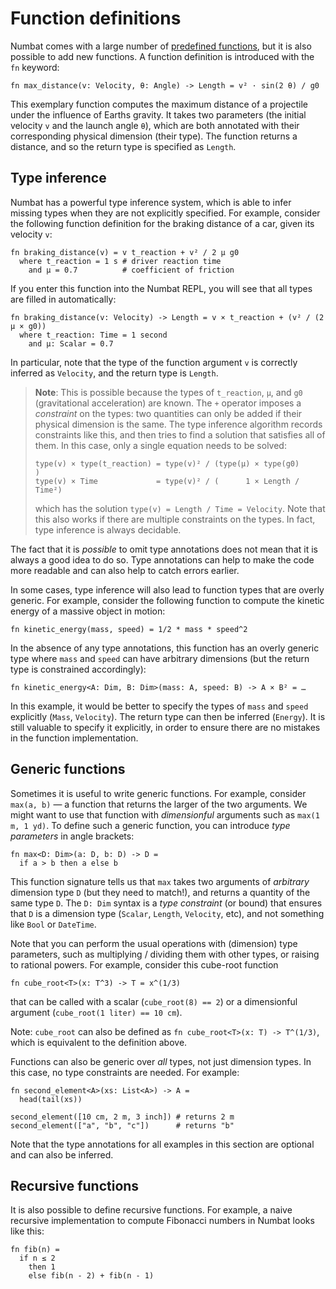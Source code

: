 # Function definitions

Numbat comes with a large number of [predefined functions](./predefined-functions.md), but
it is also possible to add new functions. A function definition is introduced with
the `fn` keyword:

```nbt
fn max_distance(v: Velocity, θ: Angle) -> Length = v² · sin(2 θ) / g0
```

This exemplary function computes the maximum distance of a projectile under the
influence of Earths gravity. It takes two parameters (the initial velocity `v` and
the launch angle `θ`), which are both annotated with their corresponding physical
dimension (their type). The function returns a distance, and so the return type
is specified as `Length`.

## Type inference

Numbat has a powerful type inference system, which is able to infer missing types
when they are not explicitly specified. For example, consider the following function
definition for the braking distance of a car, given its velocity `v`:
```nbt
fn braking_distance(v) = v t_reaction + v² / 2 µ g0
  where t_reaction = 1 s # driver reaction time
    and µ = 0.7          # coefficient of friction
```
If you enter this function into the Numbat REPL, you will see that all types are filled
in automatically:
```nbt
fn braking_distance(v: Velocity) -> Length = v × t_reaction + (v² / (2 µ × g0))
  where t_reaction: Time = 1 second
    and µ: Scalar = 0.7
```
In particular, note that the type of the function argument `v` is correctly inferred as
`Velocity`, and the return type is `Length`.

> **Note**: This is possible because the types of `t_reaction`, `µ`, and `g0` (gravitational acceleration)
> are known. The `+` operator imposes a *constraint* on the types: two quantities can
> only be added if their physical dimension is the same. The type inference algorithm
> records constraints like this, and then tries to find a solution that satisfies all
> of them. In this case, only a single equation needs to be solved:
> ```
> type(v) × type(t_reaction) = type(v)² / (type(µ) × type(g0)      )
> type(v) × Time             = type(v)² / (      1 × Length / Time²)
> ```
> which has the solution `type(v) = Length / Time = Velocity`. Note that this also
> works if there are multiple constraints on the types. In fact, type inference is
> always decidable.

The fact that it is *possible* to omit type annotations does not mean that it is always
a good idea to do so.
Type annotations can help to make the code more readable and can also help to catch
errors earlier.

In some cases, type inference will also lead to function types that are overly generic.
For example, consider the following function to compute the kinetic energy of a massive
object in motion:

```nbt
fn kinetic_energy(mass, speed) = 1/2 * mass * speed^2
```

In the absence of any type annotations, this function has an overly generic type where
`mass` and `speed` can have arbitrary dimensions (but the return type is constrained
accordingly):
```nbt
fn kinetic_energy<A: Dim, B: Dim>(mass: A, speed: B) -> A × B² = …
```
In this example, it would be better to specify the types of `mass` and `speed`
explicitly (`Mass`, `Velocity`). The return type can then be inferred (`Energy`).
It is still valuable to specify it explicitly, in order to ensure there are no
mistakes in the function implementation.

## Generic functions

Sometimes it is useful to write generic functions. For example, consider
`max(a, b)` — a function that returns the larger of the two arguments. We might
want to use that function with *dimensionful* arguments such as `max(1 m, 1 yd)`.
To define such a generic function, you can introduce *type parameters* in angle
brackets:

```nbt
fn max<D: Dim>(a: D, b: D) -> D =
  if a > b then a else b
```

This function signature tells us that `max` takes two arguments of *arbitrary*
dimension type `D` (but they need to match!), and returns a quantity of the same
type `D`. The `D: Dim` syntax is a *type constraint* (or bound) that ensures that
`D` is a dimension type (`Scalar`, `Length`, `Velocity`, etc), and not something
like `Bool` or `DateTime`.

Note that you can perform the usual operations with (dimension) type parameters,
such as multiplying / dividing them with other types, or raising to rational powers.
For example, consider this cube-root function

```nbt
fn cube_root<T>(x: T^3) -> T = x^(1/3)
```

that can be called with a scalar (`cube_root(8) == 2`) or a dimensionful
argument (`cube_root(1 liter) == 10 cm`).

Note: `cube_root` can also be defined as `fn cube_root<T>(x: T) -> T^(1/3)`,
which is equivalent to the definition above.

Functions can also be generic over *all* types, not just dimension types. In this case,
no type constraints are needed. For example:
```nbt
fn second_element<A>(xs: List<A>) -> A =
  head(tail(xs))

second_element([10 cm, 2 m, 3 inch]) # returns 2 m
second_element(["a", "b", "c"])      # returns "b"
```

Note that the type annotations for all examples in this section are optional and
can also be inferred.

## Recursive functions

It is also possible to define recursive functions. For example, a naive
recursive implementation to compute Fibonacci numbers in Numbat looks like
this:

```nbt
fn fib(n) =
  if n ≤ 2
    then 1
    else fib(n - 2) + fib(n - 1)
```
